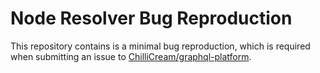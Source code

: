 # Node Resolver Bug Reproduction

This repository contains is a minimal bug reproduction, which is required when submitting an issue to [ChilliCream/graphql-platform](https://github.com/ChilliCream/graphql-platform).
